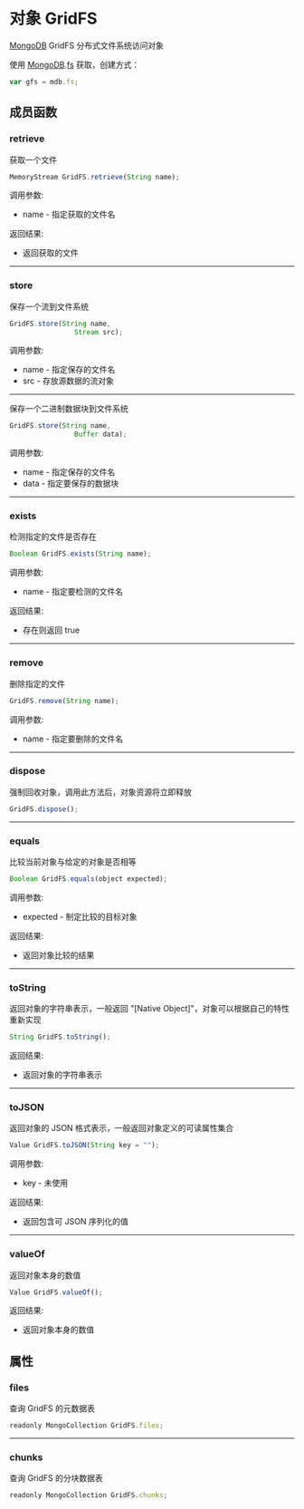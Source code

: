 # 对象 GridFS
[MongoDB](MongoDB.md) GridFS 分布式文件系统访问对象

使用 [MongoDB](MongoDB.md).[fs](../../module/ifs/fs.md) 获取，创建方式：
```JavaScript
var gfs = mdb.fs;
```
## 成员函数
        
### retrieve
获取一个文件
```JavaScript
MemoryStream GridFS.retrieve(String name);
```

调用参数:
* name - 指定获取的文件名

返回结果:
* 返回获取的文件

--------------------------
### store
保存一个流到文件系统
```JavaScript
GridFS.store(String name,
                Stream src);
```

调用参数:
* name - 指定保存的文件名
* src - 存放源数据的流对象

--------------------------
保存一个二进制数据块到文件系统
```JavaScript
GridFS.store(String name,
                Buffer data);
```

调用参数:
* name - 指定保存的文件名
* data - 指定要保存的数据块

--------------------------
### exists
检测指定的文件是否存在
```JavaScript
Boolean GridFS.exists(String name);
```

调用参数:
* name - 指定要检测的文件名

返回结果:
* 存在则返回 true

--------------------------
### remove
删除指定的文件
```JavaScript
GridFS.remove(String name);
```

调用参数:
* name - 指定要删除的文件名

--------------------------
### dispose
强制回收对象，调用此方法后，对象资源将立即释放
```JavaScript
GridFS.dispose();
```

--------------------------
### equals
比较当前对象与给定的对象是否相等
```JavaScript
Boolean GridFS.equals(object expected);
```

调用参数:
* expected - 制定比较的目标对象

返回结果:
* 返回对象比较的结果

--------------------------
### toString
返回对象的字符串表示，一般返回 "[Native Object]"，对象可以根据自己的特性重新实现
```JavaScript
String GridFS.toString();
```

返回结果:
* 返回对象的字符串表示

--------------------------
### toJSON
返回对象的 JSON 格式表示，一般返回对象定义的可读属性集合
```JavaScript
Value GridFS.toJSON(String key = "");
```

调用参数:
* key - 未使用

返回结果:
* 返回包含可 JSON 序列化的值

--------------------------
### valueOf
返回对象本身的数值
```JavaScript
Value GridFS.valueOf();
```

返回结果:
* 返回对象本身的数值

## 属性
        
### files
查询 GridFS 的元数据表
```JavaScript
readonly MongoCollection GridFS.files;
```

--------------------------
### chunks
查询 GridFS 的分块数据表
```JavaScript
readonly MongoCollection GridFS.chunks;
```

